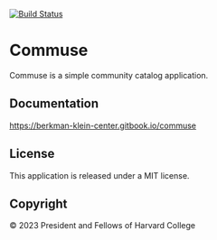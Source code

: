 [![Build Status](https://circleci.com/gh/berkmancenter/timetracker.svg?style=shield)](https://circleci.com/gh/berkmancenter/timetracker)

# Commuse

Commuse is a simple community catalog application.

## Documentation

https://berkman-klein-center.gitbook.io/commuse

## License

This application is released under a MIT license.

## Copyright

© 2023 President and Fellows of Harvard College
